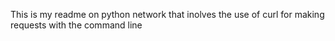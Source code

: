 This is my readme on python network that inolves the use of curl for making requests with the command line
